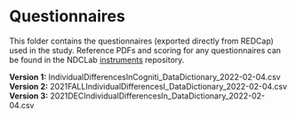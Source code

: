 # Questionnaires

This folder contains the questionnaires (exported directly from REDCap) used in the study.  Reference PDFs and scoring for any questionnaires can be found in the NDCLab [instruments](https://github.com/NDCLab/instruments) repository.

**Version 1:** IndividualDifferencesInCogniti_DataDictionary_2022-02-04.csv
**Version 2:** 2021FALLIndividualDifferencesI_DataDictionary_2022-02-04.csv
**Version 3:** 2021DECIndividualDifferencesIn_DataDictionary_2022-02-04.csv

